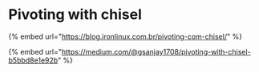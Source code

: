 # Pivoting with chisel

{% embed url="https://blog.ironlinux.com.br/pivoting-com-chisel/" %}

{% embed url="https://medium.com/@gsanjay1708/pivoting-with-chisel-b5bbd8e1e92b" %}
